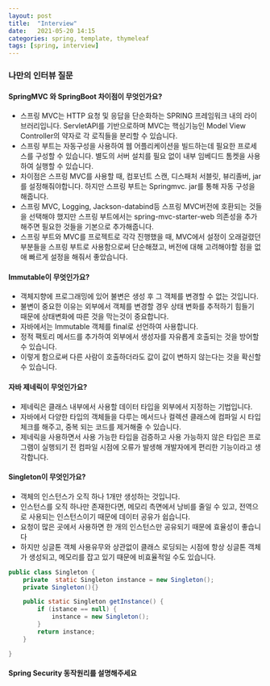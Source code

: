 ```yaml
---
layout: post
title:  "Interview"
date:   2021-05-20 14:15
categories: spring, template, thymeleaf
tags: [spring, interview]
---
```


### 나만의 인터뷰 질문

#### SpringMVC 와 SpringBoot 차이점이 무엇인가요? 
- 스프링 MVC는 HTTP 요청 및 응답을 단순화하는 SPRING 프레임워크 내의 라이브러리입니다. ServletAPI를 기반으로하며 MVC는 핵심기능인 Model View Controller의 약자로 각 로직들을 분리할 수 있습니다.
- 스프링 부트는 자동구성을 사용하여 웹 어플리케이션을 빌드하는데 필요한 프로세스를 구성할 수 있습니다. 별도의 서버 설치를 필요 없이 내부 임베디드 톰켓을 사용하여 실행할 수 있습니다.
- 차이점은 스프링 MVC를 사용할 때, 컴포넌트 스캔, 디스패처 서블릿, 뷰리졸버, jar를 설정해줘야합니다. 하지만 스프링 부트는 Springmvc. jar를 통해 자동 구성을 해줍니다. 
- 스프링 MVC, Logging, Jackson-databind등 스프링 MVC버전에 호환되는 것들을 선택해야 했지만 스프링 부트에서는 spring-mvc-starter-web 의존성을 추가해주면 필요한 것들을 기본으로 추가해줍니다.
- 스프링 부트와 MVC를 프로젝트로 각각 진행했을 때, MVC에서 설정이 오래걸렸던 부분들을 스프링 부트로 사용함으로써 단순해졌고, 버전에 대해 고려해야할 점을 없애 빠르게 설정을 해줘서 좋았습니다.

#### Immutable이 무엇인가요?
- 객체지향에 프로그래밍에 있어 불변은 생성 후 그 객체를 변경할 수 없는 것입니다.
- 불변이 중요한 이유는 외부에서 객체를 변경할 경우 상태 변화를 추적하기 힘들기 때문에 상태변화에 따른 것을 막는것이 중요합니다.
- 자바에서는 Immutable 객체를 final로 선언하여 사용합니다.
- 정적 팩토리 메서드를 추가하여 외부에서 생성자를 자유롭게 호출되는 것을 방어할 수 있습니다.
- 이렇게 함으로써 다른 사람이 호출하더라도 값이 값이 변하지 않는다는 것을 확신할 수 있습니다.


#### 자바 제네릭이 무엇인가요?
- 제네릭은 클래스 내부에서 사용할 데이터 타입을 외부에서 지정하는 기법입니다.
- 자바에서 다양한 타입의 객체들을 다루는 메서드나 컬렉션 클래스에 컴파일 시 타입체크를 해주고, 중복 되는 코드를 제거해줄 수 있습니다.
- 제네릭을 사용하면서 사용 가능한 타입을 검증하고 사용 가능하지 않은 타입은 프로그램이 실행되기 전 컴파일 시점에 오류가 발생해 개발자에게 편리한 기능이라고 생각합니다.

#### Singleton이 무엇인가요?
- 객체의 인스턴스가 오직 하나 1개만 생성하는 것입니다.
- 인스턴스를 오직 하나만 존재한다면, 메모리 측면에서 낭비를 줄일 수 있고, 전역으로 사용되는 인스턴스이기 때문에 데이터 공유가 쉽습니다.
- 요청이 많은 곳에서 사용하면 한 개의 인스턴스만 공유되기 때문에 효율성이 좋습니다
- 하지만 싱글톤 객체 사용유무와 상관없이 클래스 로딩되는 시점에 항상 싱글톤 객체가 생성되고, 메모리를 잡고 있기 때문에 비효율적일 수도 있습니다.


```java
public class Singleton {
    private  static Singleton instance = new Singleton();
    private Singleton(){}

    public static Singleton getInstance() {
        if (istance == null) {
            instance = new Singleton();
        }
        return instance;
    }

}

```

#### Spring Security 동작원리를 설명해주세요


#### 

